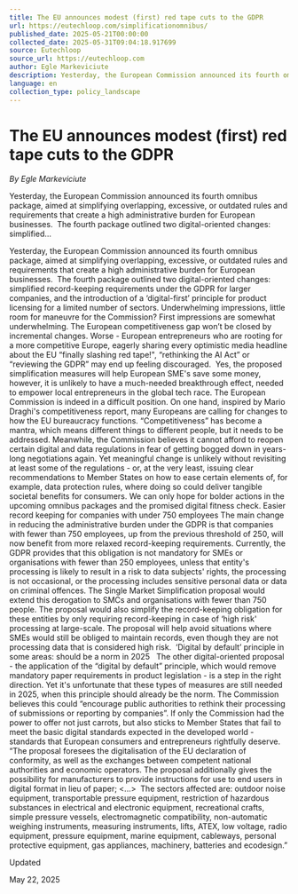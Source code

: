 ```yaml
---
title: The EU announces modest (first) red tape cuts to the GDPR
url: https://eutechloop.com/simplificationomnibus/
published_date: 2025-05-21T00:00:00
collected_date: 2025-05-31T09:04:18.917699
source: Eutechloop
source_url: https://eutechloop.com
author: Egle Markeviciute
description: Yesterday, the European Commission announced its fourth omnibus package, aimed at simplifying overlapping, excessive, or outdated rules and requirements that create a high administrative burden for European businesses.  The fourth package outlined two digital-oriented changes: simplified...
language: en
collection_type: policy_landscape
---
```


# The EU announces modest (first) red tape cuts to the GDPR

*By Egle Markeviciute*

Yesterday, the European Commission announced its fourth omnibus package, aimed at simplifying overlapping, excessive, or outdated rules and requirements that create a high administrative burden for European businesses.  The fourth package outlined two digital-oriented changes: simplified...

Yesterday, the European Commission announced its fourth omnibus package, aimed at simplifying overlapping, excessive, or outdated rules and requirements that create a high administrative burden for European businesses.  The fourth package outlined two digital-oriented changes: simplified record-keeping requirements under the GDPR for larger companies, and the introduction of a ‘digital-first’ principle for product licensing for a limited number of sectors. Underwhelming impressions, little room for maneuvre for the Commission? First impressions are somewhat underwhelming. The European competitiveness gap won’t be closed by incremental changes. Worse - European entrepreneurs who are rooting for a more competitive Europe, eagerly sharing every optimistic media headline about the EU “finally slashing red tape!", “rethinking the AI Act” or “reviewing the GDPR” may end up feeling discouraged.  Yes, the proposed simplification measures will help European SME's save some money, however, it is unlikely to have a much-needed breakthrough effect, needed to empower local entrepreneurs in the global tech race. The European Commission is indeed in a difficult position. On one hand, inspired by Mario Draghi's competitiveness report, many Europeans are calling for changes to how the EU bureaucracy functions. “Competitiveness” has become a mantra, which means different things to different people, but it needs to be addressed. Meanwhile, the Commission believes it cannot afford to reopen certain digital and data regulations in fear of getting bogged down in years-long negotiations again. Yet meaningful change is unlikely without revisiting at least some of the regulations - or, at the very least, issuing clear recommendations to Member States on how to ease certain elements of, for example, data protection rules, where doing so could deliver tangible societal benefits for consumers. We can only hope for bolder actions in the upcoming omnibus packages and the promised digital fitness check. Easier record keeping for companies with under 750 employees The main change in reducing the administrative burden under the GDPR is that companies with fewer than 750 employees, up from the previous threshold of 250, will now benefit from more relaxed record-keeping requirements. Currently, the GDPR provides that this obligation is not mandatory for SMEs or organisations with fewer than 250 employees, unless that entity's processing is likely to result in a risk to data subjects' rights, the processing is not occasional, or the processing includes sensitive personal data or data on criminal offences. The Single Market Simplification proposal would extend this derogation to SMCs and organisations with fewer than 750 people. The proposal would also simplify the record-keeping obligation for these entities by only requiring record-keeping in case of ‘high risk' processing at large-scale. The proposal will help avoid situations where SMEs would still be obliged to maintain records, even though they are not processing data that is considered high risk.  ‘Digital by default’ principle in some areas: should be a norm in 2025   The other digital-oriented proposal - the application of the “digital by default” principle, which would remove mandatory paper requirements in product legislation - is a step in the right direction. Yet it's unfortunate that these types of measures are still needed in 2025, when this principle should already be the norm. The Commission believes this could “encourage public authorities to rethink their processing of submissions or reporting by companies”. If only the Commission had the power to offer not just carrots, but also sticks to Member States that fail to meet the basic digital standards expected in the developed world - standards that European consumers and entrepreneurs rightfully deserve. “The proposal foresees the digitalisation of the EU declaration of conformity, as well as the exchanges between competent national authorities and economic operators. The proposal additionally gives the possibility for manufacturers to provide instructions for use to end users in digital format in lieu of paper; &lt;...&gt;  The sectors affected are: outdoor noise equipment, transportable pressure equipment, restriction of hazardous substances in electrical and electronic equipment, recreational crafts, simple pressure vessels, electromagnetic compatibility, non-automatic weighing instruments, measuring instruments, lifts, ATEX, low voltage, radio equipment, pressure equipment, marine equipment, cableways, personal protective equipment, gas appliances, machinery, batteries and ecodesign.”

Updated 
 
 May 22, 2025